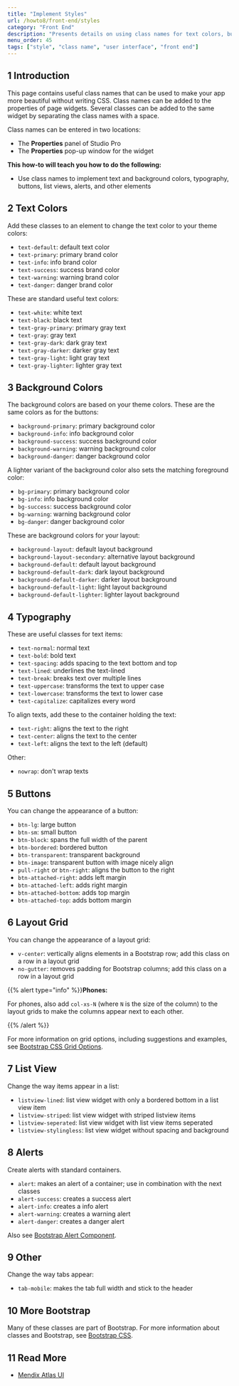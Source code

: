 ```yaml
---
title: "Implement Styles"
url: /howto8/front-end/styles
category: "Front End"
description: "Presents details on using class names for text colors, buttons, and other style elements."
menu_order: 45
tags: ["style", "class name", "user interface", "front end"]
---
```


## 1 Introduction

This page contains useful class names that can be used to make your app more beautiful without writing CSS. Class names can be added to the properties of page widgets. Several classes can be added to the same widget by separating the class names with a space.

Class names can be entered in two locations:

* The **Properties** panel of Studio Pro
* The **Properties** pop-up window for the widget

**This how-to will teach you how to do the following:**

* Use class names to implement text and background colors, typography, buttons, list views, alerts, and other elements

## 2 Text Colors

Add these classes to an element to change the text color to your theme colors:

* `text-default`: default text color
* `text-primary`: primary brand color
* `text-info`: info brand color
* `text-success`: success brand color
* `text-warning`: warning brand color
* `text-danger`: danger brand color

These are standard useful text colors:

* `text-white`: white text
* `text-black`: black text
* `text-gray-primary`: primary gray text
* `text-gray`: gray text
* `text-gray-dark`: dark gray text
* `text-gray-darker`: darker gray text
* `text-gray-light`: light gray text
* `text-gray-lighter`: lighter gray text

## 3 Background Colors

The background colors are based on your theme colors. These are the same colors as for the buttons:

* `background-primary`: primary background color
* `background-info`: info background color
* `background-success`: success background color
* `background-warning`: warning background color
* `background-danger`: danger background color

A lighter variant of the background color also sets the matching foreground color:

* `bg-primary`: primary background color
* `bg-info`: info background color
* `bg-success`: success background color
* `bg-warning`: warning background color
* `bg-danger`: danger background color

These are background colors for your layout:

* `background-layout`: default layout background
* `background-layout-secondary`: alternative layout background
* `background-default`: default layout background
* `background-default-dark`: dark layout background
* `background-default-darker`: darker layout background
* `background-default-light`: light layout background
* `background-default-lighter`: lighter layout background

## 4 Typography

These are useful classes for text items:

* `text-normal`: normal text
* `text-bold`: bold text
* `text-spacing`: adds spacing to the text bottom and top
* `text-lined`: underlines the text-lined
* `text-break`: breaks text over multiple lines
* `text-uppercase`: transforms the text to upper case
* `text-lowercase`: transforms the text to lower case
* `text-capitalize`: capitalizes every word

To align texts, add these to the container holding the text:

* `text-right`: aligns the text to the right
* `text-center`: aligns the text to the center
* `text-left`: aligns the text to the left (default)

Other:

* `nowrap`: don't wrap texts

## 5 Buttons

You can change the appearance of a button:

* `btn-lg`: large button
* `btn-sm`: small button
* `btn-block`: spans the full width of the parent
* `btn-bordered`: bordered button
* `btn-transparent`: transparent background
* `btn-image`: transparent button with image nicely align
* `pull-right` or `btn-right`: aligns the button to the right
* `btn-attached-right`: adds left margin
* `btn-attached-left`: adds right margin
* `btn-attached-bottom`: adds top margin
* `btn-attached-top`: adds bottom margin

## 6 Layout Grid

You can change the appearance of a layout grid:

* `v-center`: vertically aligns elements in a Bootstrap row; add this class on a row in a layout grid
* `no-gutter`: removes padding for Bootstrap columns; add this class on a row in a layout grid

{{% alert type="info" %}}**Phones:**

For phones, also add `col-xs-N` (where `N` is the size of the column) to the layout grids to make the columns appear next to each other. 

{{% /alert %}}

For more information on grid options, including suggestions and examples, see [Bootstrap CSS Grid Options](https://getbootstrap.com/docs/3.3/css/#grid-options).

## 7 List View

Change the way items appear in a list:

* `listview-lined`: list view widget with only a bordered bottom in a list view item
* `listview-striped`: list view widget with striped listview items
* `listview-seperated`: list view widget with list view items seperated
* `listview-stylingless`: list view widget without spacing and background

## 8 Alerts

Create alerts with standard containers.

* `alert`: makes an alert of a container; use in combination with the next classes
* `alert-success`: creates a success alert
* `alert-info`: creates a info alert
* `alert-warning`: creates a warning alert
* `alert-danger`: creates a danger alert

Also see [Bootstrap Alert Component](https://getbootstrap.com/docs/3.3/components/#alerts).

## 9 Other

Change the way tabs appear:

* `tab-mobile`: makes the tab full width and stick to the header

## 10 More Bootstrap

Many of these classes are part of Bootstrap. For more information about classes and Bootstrap, see [Bootstrap CSS](https://getbootstrap.com/docs/3.3/css/).

## 11 Read More

* [Mendix Atlas UI](https://atlas2.mendix.com/)

